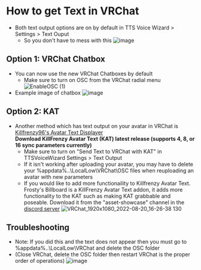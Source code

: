 # How to get Text in VRChat
- Both text output options are on by default in TTS Voice Wizard > Settings > Text Ouput 
    - So you don't have to mess with this
![image](https://user-images.githubusercontent.com/101527472/198512265-3c8c51a6-2715-4abd-893b-4cdd6152e844.png)

## Option 1: VRChat Chatbox
- You can now use the new VRChat Chatboxes by default <br />
    -  Make sure to turn on OSC from the VRChat radial menu <br />
![EnableOSC (1)](https://user-images.githubusercontent.com/101527472/189733533-957f6e92-ebba-4c67-b857-f1abac9d0eb3.gif)
- Example image of chatbox
![image](https://user-images.githubusercontent.com/101527472/198512098-ea1b84a5-4ca9-4aac-84cb-46f86d1683e2.png)


    
 ## Option 2: KAT
- Another method which has text output on your avatar in VRChat is [Killfrenzy96's Avatar Text Displayer](https://github.com/killfrenzy96/KillFrenzyAvatarText/) <br />
**Download KillFrenzy Avatar Text (KAT) latest release (supports 4, 8, or 16 sync parameters currently)**
    - Make sure to turn on "Send Text to VRChat with KAT" in TTSVoiceWizard Settings > Text Output 
    - If it isn't working after uploading your avatar, you may have to delete your %appdata%..\LocalLow\VRChat\OSC files when reuploading an avatar with new parameters
    - If you would like to add more functionaility to Killfrenzy Avatar Text. Frosty's Billboard is a KillFrenzy Avatar Text addon, it adds more functionality to the KAT such as making KAT grabbable and poseable. Download it from the "asset-showcase" channel in the [discord server](https://discord.gg/YjgR9SWPnW)
    ![VRChat_1920x1080_2022-08-20_16-26-38 130](https://user-images.githubusercontent.com/101527472/185766796-7ff16a81-a00b-42f2-8340-29e85e1387fe.png)
    
    
## Troubleshooting



-  Note: If you did this and the text does not appear then you must go to %appdata%..\LocalLow\VRChat and delete the OSC folder <br />
-  (Close VRChat, delete the OSC folder then restart VRChat is the proper order of operations)
![image](https://user-images.githubusercontent.com/101527472/189431265-c3005a90-8f0b-49b9-88b6-3300f4e4a465.png) <br />
